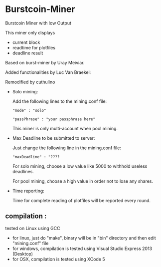 Burstcoin-Miner
===========

Burstcoin Miner with low Output

This miner only displays
- current block
- readtime for plotfiles
- deadline result

Based on burst-miner by Uray Meiviar.

Added functionalities by Luc Van Braekel:

Remodified by cuthulino

+ Solo mining:

	Add the following lines to the mining.conf file:

	`"mode" : "solo"`

	`"passPhrase" : "your passphrase here"`

	This miner is only multi-account when pool mining.

+ Max Deadline to be submitted to server:

	Just change the following line in the mining.conf file:

	`"maxDeadline" : "????`

	For solo mining, choose a low value like 5000 to withhold useless deadlines.

	For pool mining, choose a high value in order not to lose any shares.

+ Time reporting:

	Time for complete reading of plotfiles will be reported every round.


## compilation :
tested on Linux using GCC

+ for linux, just do "make", binary will be in "bin" directory and then edit "mining.conf" file
+ for windows, compilation is tested using Visual Studio Express 2013 (Desktop)
+ for OSX, compilation is tested using XCode 5
